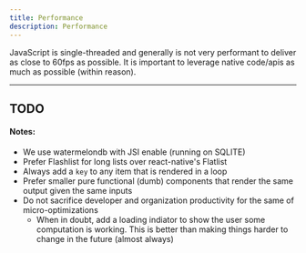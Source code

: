 ```yaml
---
title: Performance
description: Performance
---
```


JavaScript is single-threaded and generally is not very performant to deliver as close to 60fps as possible. It is important to leverage native code/apis as much as possible (within reason).

---

## TODO

#### Notes:

- We use watermelondb with JSI enable (running on SQLITE)
- Prefer Flashlist for long lists over react-native's Flatlist
- Always add a `key` to any item that is rendered in a loop
- Prefer smaller pure functional (dumb) components that render the same output given the same inputs
- Do not sacrifice developer and organization productivity for the same of micro-optimizations
  - When in doubt, add a loading indiator to show the user some computation is working. This is better than making things harder to change in the future (almost always)
